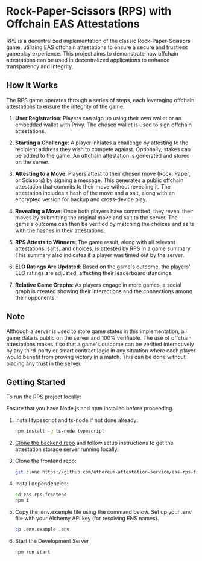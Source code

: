 # Rock-Paper-Scissors (RPS) with Offchain EAS Attestations

RPS is a decentralized implementation of the classic Rock-Paper-Scissors game, utilizing EAS offchain attestations to ensure a secure and trustless gameplay experience. This project aims to demonstrate how offchain attestations can be used in decentralized applications to enhance transparency and integrity.

## How It Works

The RPS game operates through a series of steps, each leveraging offchain attestations to ensure the integrity of the game:

1. **User Registration**: Players can sign up using their own wallet or an embedded wallet with Privy. The chosen wallet is used to sign offchain attestations.

2. **Starting a Challenge**: A player initiates a challenge by attesting to the recipient address they wish to compete against. Optionally, stakes can be added to the game. An offchain attestation is generated and stored on the server.

3. **Attesting to a Move**: Players attest to their chosen move (Rock, Paper, or Scissors) by signing a message. This generates a public offchain attestation that commits to their move without revealing it. The attestation includes a hash of the move and a salt, along with an encrypted version for backup and cross-device play.

4. **Revealing a Move**: Once both players have committed, they reveal their moves by submitting the original move and salt to the server. The game's outcome can then be verified by matching the choices and salts with the hashes in their attestations.

5. **RPS Attests to Winners**: The game result, along with all relevant attestations, salts, and choices, is attested by RPS in a game summary. This summary also indicates if a player was timed out by the server.

6. **ELO Ratings Are Updated**: Based on the game's outcome, the players' ELO ratings are adjusted, affecting their leaderboard standings.

7. **Relative Game Graphs**: As players engage in more games, a social graph is created showing their interactions and the connections among their opponents.

## Note

Although a server is used to store game states in this implementation, all game data is public on the server and 100% verifiable. The use of offchain attestations makes it so that a game's outcome can be verified interactively by any third-party or smart contract logic in any situation where each player would benefit from proving victory in a match. This can be done without placing any trust in the server.

## Getting Started

To run the RPS project locally:

Ensure that you have Node.js and npm installed before proceeding.

1. Install typescript and ts-node if not done already:
   ```bash
   npm install -g ts-node typescript
   ```

2. [Clone the backend repo](https://github.com/ethereum-attestation-service/eas-rps-backend) and follow setup instructions to get the attestation storage server running locally.

3. Clone the frontend repo:
   ```bash
   git clone https://github.com/ethereum-attestation-service/eas-rps-frontend.git
   ```
4. Install dependencies:
   ```bash
   cd eas-rps-frontend
   npm i
   ```
5. Copy the .env.example file using the command below. Set up your .env file with your Alchemy API key (for resolving ENS names).
   ```bash
   cp .env.example .env
   ```
6. Start the Development Server
   ```bash
   npm run start
   ```
   
